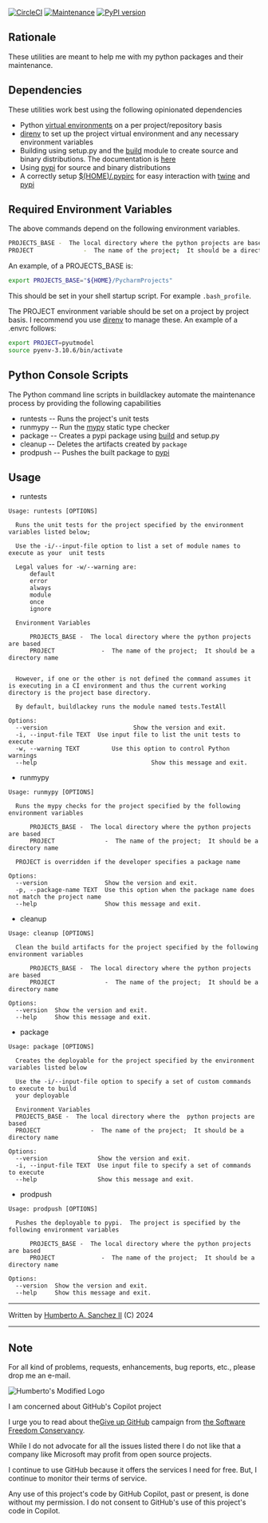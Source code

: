 [![CircleCI](https://dl.circleci.com/status-badge/img/gh/hasii2011/buildlackey/tree/master.svg?style=shield)](https://dl.circleci.com/status-badge/redirect/gh/hasii2011/buildlackey/tree/master)
[![Maintenance](https://img.shields.io/badge/Maintained%3F-yes-green.svg)](https://GitHub.com/Naereen/StrapDown.js/graphs/commit-activity)
[![PyPI version](https://badge.fury.io/py/buildlackey.svg)](https://badge.fury.io/py/buildlackey)

## Rationale

These utilities are meant to help me with my python packages and their maintenance.

## Dependencies

These utilities work best using the following opinionated dependencies

* Python [virtual environments](https://realpython.com/python-virtual-environments-a-primer/) on a per project/repository basis
*  [direnv](https://direnv.net) to set up the project virtual environment and any necessary environment variables
* Building using setup.py and the [build](https://pypi.org/project/build/) module to create source and binary distributions.  The documentation is [here](https://pypa-build.readthedocs.io/en/stable/)
* Using [pypi](https://pypi.org/) for source and binary distributions
* A correctly setup [$(HOME)/.pypirc](https://packaging.python.org/en/latest/specifications/pypirc/) for easy interaction with [twine](https://pypi.org/project/twine/) and [pypi](https://pypi.org/)

## Required Environment Variables

The above commands depend on the following environment variables.

```bash
PROJECTS_BASE -  The local directory where the python projects are based
PROJECT              -  The name of the project;  It should be a directory name
```

 An example, of a PROJECTS_BASE is:

```bash
export PROJECTS_BASE="${HOME}/PycharmProjects" 
```

This should be set in your shell startup script.  For example `.bash_profile`.

The PROJECT environment variable should be set on a project by project basis.  I recommend you use [direnv](https://direnv.net) to manage these.  An example of a .envrc follows:

```bash
export PROJECT=pyutmodel
source pyenv-3.10.6/bin/activate
```


## Python Console Scripts

The Python command line scripts in buildlackey automate the maintenance process by providing the following capabilities

* runtests -- Runs the project's unit tests
* runmypy  -- Run the [mypy](https://www.mypy-lang.org) static type checker 
* package  --  Creates a pypi package using [build](https://pypi.org/project/build/) and setup.py 
* cleanup  -- Deletes the artifacts created by `package`
* prodpush -- Pushes the built package to [pypi](https://pypi.org)

## Usage

* runtests
```text
Usage: runtests [OPTIONS]

  Runs the unit tests for the project specified by the environment variables listed below;
  
  Use the -i/--input-file option to list a set of module names to execute as your  unit tests

  Legal values for -w/--warning are:
      default
      error
      always
      module
      once
      ignore
  
  Environment Variables

      PROJECTS_BASE -  The local directory where the python projects are based
      PROJECT             -  The name of the project;  It should be a directory name

  
  However, if one or the other is not defined the command assumes it is executing in a CI environment and thus the current working directory is the project base directory.

  By default, buildlackey runs the module named tests.TestAll

Options:
  --version                        Show the version and exit.
  -i, --input-file TEXT  Use input file to list the unit tests to execute
  -w, --warning TEXT         Use this option to control Python warnings
  --help                                Show this message and exit.

```
* runmypy
```text
Usage: runmypy [OPTIONS]

  Runs the mypy checks for the project specified by the following environment variables
  
      PROJECTS_BASE -  The local directory where the python projects are based
      PROJECT              -  The name of the project;  It should be a directory name

  PROJECT is overridden if the developer specifies a package name

Options:
  --version                Show the version and exit.
  -p, --package-name TEXT  Use this option when the package name does not match the project name 
  --help                   Show this message and exit.
```
* cleanup

```text
Usage: cleanup [OPTIONS]

  Clean the build artifacts for the project specified by the following environment variables
  
      PROJECTS_BASE -  The local directory where the python projects are based
      PROJECT              -  The name of the project;  It should be a directory name

Options:
  --version  Show the version and exit.
  --help     Show this message and exit.

```

* package
```text
Usage: package [OPTIONS]

  Creates the deployable for the project specified by the environment variables listed below
  
  Use the -i/--input-file option to specify a set of custom commands to execute to build
  your deployable

  Environment Variables
  PROJECTS_BASE -  The local directory where the  python projects are based   
  PROJECT              -  The name of the project;  It should be a directory name

Options:
  --version              Show the version and exit.
  -i, --input-file TEXT  Use input file to specify a set of commands to execute
  --help                 Show this message and exit.
```
* prodpush
```text
Usage: prodpush [OPTIONS]

  Pushes the deployable to pypi.  The project is specified by the following environment variables
  
      PROJECTS_BASE -  The local directory where the python projects are based
      PROJECT             -  The name of the project;  It should be a directory name

Options:
  --version  Show the version and exit.
  --help     Show this message and exit.
```

___

Written by <a href="mailto:email@humberto.a.sanchez.ii@gmail.com?subject=Hello Humberto">Humberto A. Sanchez II</a>  (C) 2024

---

## Note
For all kind of problems, requests, enhancements, bug reports, etc.,
please drop me an e-mail.


![Humberto's Modified Logo](https://raw.githubusercontent.com/wiki/hasii2011/gittodoistclone/images/SillyGitHub.png)

I am concerned about GitHub's Copilot project



I urge you to read about the[Give up GitHub](https://GiveUpGitHub.org) campaign from [the Software Freedom Conservancy](https://sfconservancy.org).

While I do not advocate for all the issues listed there I do not like that a company like Microsoft may profit from open source projects.

I continue to use GitHub because it offers the services I need for free.  But, I continue to monitor their terms of service.

Any use of this project's code by GitHub Copilot, past or present, is done without my permission.  I do not consent to GitHub's use of this project's code in Copilot.

